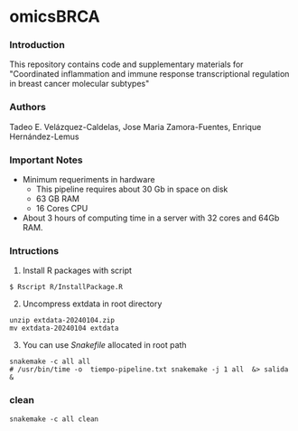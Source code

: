 # omicsBRCA

### Introduction

This repository contains code and supplementary materials for "Coordinated inflammation and immune
response transcriptional regulation in breast cancer molecular subtypes"

### Authors
Tadeo E. Velázquez-Caldelas, Jose Maria Zamora-Fuentes, Enrique Hernández-Lemus

### Important Notes

- Minimum requeriments in hardware
	- This pipeline requires about 30 Gb in space on disk
	- 63 GB RAM
	- 16 Cores CPU
- About 3 hours of computing time in a server with 32 cores and 64Gb RAM. 

### Intructions

1. Install R packages with script

```
$ Rscript R/InstallPackage.R
```

2. Uncompress extdata in root directory

```
unzip extdata-20240104.zip
mv extdata-20240104 extdata
```

3. You can use *Snakefile* allocated in root path

```
snakemake -c all all
# /usr/bin/time -o  tiempo-pipeline.txt snakemake -j 1 all  &> salida &
```


### clean
```
snakemake -c all clean
```
